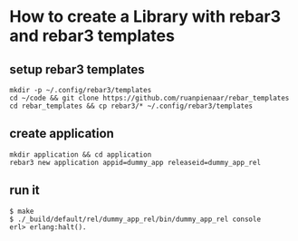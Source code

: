 # How to create a Library with rebar3 and rebar3 templates

## setup rebar3 templates
```
mkdir -p ~/.config/rebar3/templates
cd ~/code && git clone https://github.com/ruanpienaar/rebar_templates
cd rebar_templates && cp rebar3/* ~/.config/rebar3/templates
```

## create application
```
mkdir application && cd application
rebar3 new application appid=dummy_app releaseid=dummy_app_rel
```

## run it
```
$ make
$ ./_build/default/rel/dummy_app_rel/bin/dummy_app_rel console
erl> erlang:halt().
```